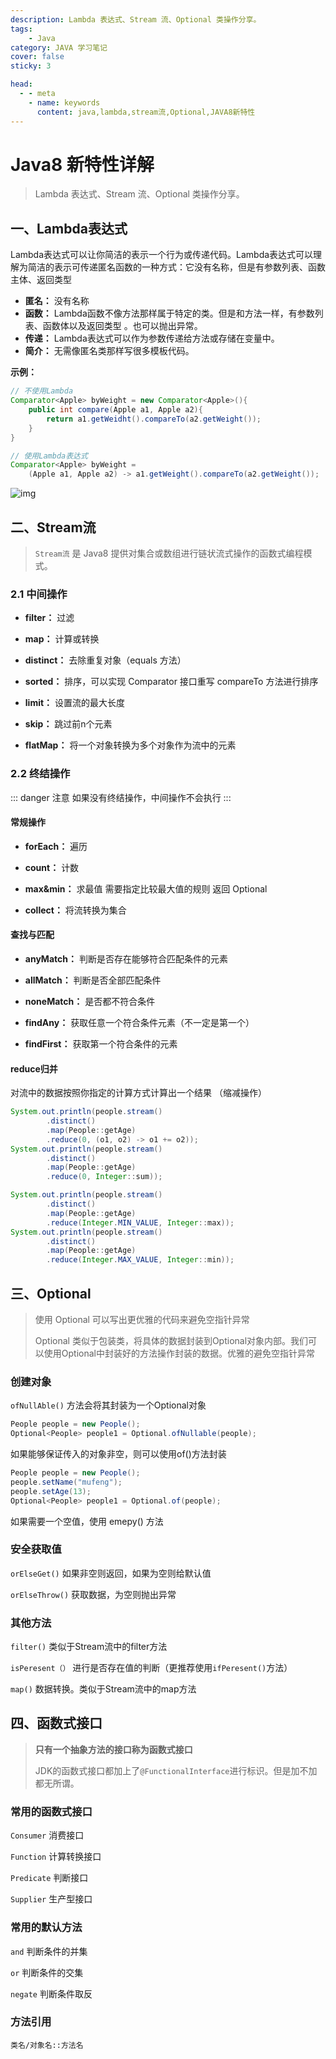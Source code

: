 ```yaml
---
description: Lambda 表达式、Stream 流、Optional 类操作分享。
tags:
    - Java
category: JAVA 学习笔记
cover: false
sticky: 3

head:
  - - meta
    - name: keywords
      content: java,lambda,stream流,Optional,JAVA8新特性
---
```


# Java8 新特性详解

> Lambda 表达式、Stream 流、Optional 类操作分享。

## 一、Lambda表达式

Lambda表达式可以让你简洁的表示一个行为或传递代码。Lambda表达式可以理解为简洁的表示可传递匿名函数的一种方式：它没有名称，但是有参数列表、函数主体、返回类型

- **匿名：** 没有名称
- **函数：** Lambda函数不像方法那样属于特定的类。但是和方法一样，有参数列表、函数体以及返回类型 。也可以抛出异常。
- **传递：** Lambda表达式可以作为参数传递给方法或存储在变量中。
- **简介：** 无需像匿名类那样写很多模板代码。

**示例：**

```Java
// 不使用Lambda
Comparator<Apple> byWeight = new Comparator<Apple>(){
	public int compare(Apple a1, Apple a2){
		return a1.getWeidht().compareTo(a2.getWeight());
	}
}  

// 使用Lambda表达式
Comparator<Apple> byWeight = 
    (Apple a1, Apple a2) -> a1.getWeight().compareTo(a2.getWeight());
```

![img](https://cdn.imufeng.cn/imufeng/epub_26211813_42)

## 二、Stream流

> `Stream流` 是 Java8 提供对集合或数组进行链状流式操作的函数式编程模式。

###  2.1 中间操作

- **filter：** 过滤

- **map：** 计算或转换

- **distinct：** 去除重复对象（equals 方法）

- **sorted：** 排序，可以实现 Comparator 接口重写 compareTo 方法进行排序

- **limit：** 设置流的最大长度

- **skip：** 跳过前n个元素

- **flatMap：** 将一个对象转换为多个对象作为流中的元素

### 2.2 终结操作

::: danger 注意
如果没有终结操作，中间操作不会执行 
:::

#### 常规操作

- **forEach：** 遍历

- **count：** 计数

- **max&min：** 求最值 需要指定比较最大值的规则 返回 Optional

- **collect：** 将流转换为集合

#### 查找与匹配

-  **anyMatch：** 判断是否存在能够符合匹配条件的元素

-  **allMatch：** 判断是否全部匹配条件
-  **noneMatch：** 是否都不符合条件
-  **findAny：** 获取任意一个符合条件元素（不一定是第一个）
-  **findFirst：** 获取第一个符合条件的元素

#### reduce归并

对流中的数据按照你指定的计算方式计算出一个结果 （缩减操作）

```java
System.out.println(people.stream()
        .distinct()
        .map(People::getAge)
        .reduce(0, (o1, o2) -> o1 += o2));
System.out.println(people.stream()
        .distinct()
        .map(People::getAge)
        .reduce(0, Integer::sum));
```

```java
System.out.println(people.stream()
        .distinct()
        .map(People::getAge)
        .reduce(Integer.MIN_VALUE, Integer::max));
System.out.println(people.stream()
        .distinct()
        .map(People::getAge)
        .reduce(Integer.MAX_VALUE, Integer::min));
```

## 三、Optional

> 使用 Optional 可以写出更优雅的代码来避免空指针异常
>
> Optional 类似于包装类，将具体的数据封装到Optional对象内部。我们可以使用Optional中封装好的方法操作封装的数据。优雅的避免空指针异常

### 创建对象

`ofNullAble()` 方法会将其封装为一个Optional对象

```java
People people = new People();
Optional<People> people1 = Optional.ofNullable(people);
```

如果能够保证传入的对象非空，则可以使用of()方法封装

```java
People people = new People();
people.setName("mufeng");
people.setAge(13);
Optional<People> people1 = Optional.of(people);
```

如果需要一个空值，使用 emepy() 方法

### 安全获取值

`orElseGet()`	如果非空则返回，如果为空则给默认值

`orElseThrow()` 获取数据，为空则抛出异常

### 其他方法

`filter()` 类似于Stream流中的filter方法

`isPeresent（）` 进行是否存在值的判断（更推荐使用`ifPeresent()`方法）

`map()` 数据转换。类似于Stream流中的map方法

## 四、函数式接口

> **只有一个抽象方法的接口称为函数式接口**
>
> JDK的函数式接口都加上了`@FunctionalInterface`进行标识。但是加不加都无所谓。

### 常用的函数式接口

`Consumer`	消费接口

`Function`	计算转换接口

`Predicate`	判断接口

`Supplier`	生产型接口

### 常用的默认方法

`and`	判断条件的并集

`or`	判断条件的交集

`negate`	判断条件取反

### 方法引用

`类名/对象名::方法名`

